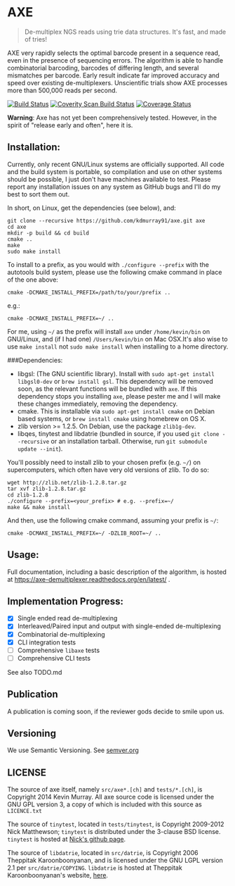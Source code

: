 AXE
===

> De-multiplex NGS reads using trie data structures. It's fast, and made of tries!

AXE very rapidly selects the optimal barcode present in a sequence read, even
in the presence of sequencing errors. The algorithm is able to handle
combinatorial barcoding, barcodes of differing length, and several mismatches
per barcode.  Early result indicate far improved accuracy and speed over
existing de-multiplexers. Unscientific trials show AXE processes more than
500,000 reads per second.

[![Build Status](https://travis-ci.org/kdmurray91/axe.svg?branch=dev)](https://travis-ci.org/kdmurray91/axe)
[![Coverity Scan Build Status](https://scan.coverity.com/projects/2666/badge.svg)](https://scan.coverity.com/projects/2666)
[![Coverage Status](https://img.shields.io/coveralls/kdmurray91/axe.svg)](https://coveralls.io/r/kdmurray91/axe?branch=master)

**Warning**: Axe has not yet been comprehensively tested. However, in the
spirit of "release early and often", here it is.


Installation:
-------------

Currently, only recent GNU/Linux systems are officially supported. All code and
the build system is portable, so compilation and use on other systems should be
possible, I just don't have machines available to test. Please report any
installation issues on any system as GitHub bugs and I'll do my best to sort
them out.

In short, on Linux, get the dependencies (see below), and:

    git clone --recursive https://github.com/kdmurray91/axe.git axe
    cd axe
    mkdir -p build && cd build
    cmake ..
    make
    sudo make install

To install to a prefix, as you would with `./configure --prefix` with the
autotools build system, please use the following cmake command in place of the
one above:

    cmake -DCMAKE_INSTALL_PREFIX=/path/to/your/prefix ..

e.g.:

    cmake -DCMAKE_INSTALL_PREFIX=~/ ..

For me, using `~/` as the prefix will install `axe` under `/home/kevin/bin` on
GNU/Linux, and (if I had one) `/Users/kevin/bin` on Mac OSX.It's also wise to
use `make install` not `sudo make install` when installing to a home directory.

###Dependencies:

- libgsl: (The GNU scientific library). Install with `sudo apt-get install
  libgsl0-dev` or `brew install gsl`. This dependency will be removed soon, as
  the relevant functions will be bundled with `axe`. If this dependency stops
  you installing `axe`, please pester me and I will make these changes
  immediately, removing the dependency.
- cmake. This is installable via `sudo apt-get install cmake` on Debian based
  systems, or `brew install cmake` using homebrew on OS X.
- zlib version >= 1.2.5. On Debian, use the package `zlib1g-dev`.
- libqes, tinytest and libdatrie (bundled in source, if you used
  `git clone --recursive` or an installation tarball. Otherwise, run
  `git submodule update --init`).

You'll possibly need to install zlib to your chosen prefix (e.g. `~/`) on
supercomputers, which often have very old versions of zlib. To do so:

    wget http://zlib.net/zlib-1.2.8.tar.gz
    tar xvf zlib-1.2.8.tar.gz
    cd zlib-1.2.8
    ./configure --prefix=<your_prefix> # e.g. --prefix=~/
    make && make install

And then, use the following cmake command, assuming your prefix is `~/`:

    cmake -DCMAKE_INSTALL_PREFIX=~/ -DZLIB_ROOT=~/ ..


Usage:
------

Full documentation, including a basic description of the algorithm, is hosted
at https://axe-demultiplexer.readthedocs.org/en/latest/ .


Implementation Progress:
------------------------

 - [x] Single ended read de-multiplexing
 - [x] Interleaved/Paired input and output with single-ended de-multiplexing
 - [x] Combinatorial de-multiplexing
 - [x] CLI integration tests
 - [ ] Comprehensive `libaxe` tests
 - [ ] Comprehensive CLI tests

See also TODO.md


Publication
-----------

A publication is coming soon, if the reviewer gods decide to smile upon us.

Versioning
----------

We use Semantic Versioning. See [semver.org](http://semver.org)

LICENSE
-------

The source of axe itself, namely `src/axe*.[ch]` and `tests/*.[ch]`, is
Copyright 2014 Kevin Murray. All axe source code is licensed under the GNU
GPL version 3, a copy of which is included with this source as `LICENCE.txt`

The source of `tinytest`, located in `tests/tinytest`, is Copyright 2009-2012
Nick Matthewson; `tinytest` is distributed under the 3-clause BSD license.
`tinytest` is hosted at [Nick's github page](https://github.com/nmathewson/tinytest).

The source of `libdatrie`, located in `src/datrie`, is Copyright 2006 Theppitak
Karoonboonyanan, and is licensed under the GNU LGPL version 2.1 per
`src/datrie/COPYING`. `libdatrie` is hosted at Theppitak Karoonboonyanan's
website, [here](http://linux.thai.net/~thep/datrie/datrie.html).
